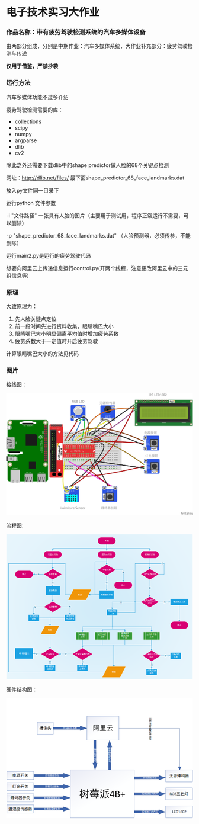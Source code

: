 # 电子技术实习大作业

### 作品名称：带有疲劳驾驶检测系统的汽车多媒体设备

由两部分组成，分别是中期作业：汽车多媒体系统，大作业补充部分：疲劳驾驶检测与传递

**仅用于借鉴，严禁抄袭**

### 运行方法

汽车多媒体功能不过多介绍

疲劳驾驶检测需要的库：

- collections
- scipy
- numpy
- argparse
- dlib
- cv2

除此之外还需要下载dlib中的shape predictor做人脸的68个关键点检测

网址：http://dlib.net/files/  最下面shape_predictor_68_face_landmarks.dat

放入py文件同一目录下

运行python 文件参数

-i "文件路径" 一张具有人脸的图片（主要用于测试用，程序正常运行不需要，可以删除）

-p "shape_predictor_68_face_landmarks.dat" （人脸预测器，必须传参，不能删除）

运行main2.py是运行的疲劳驾驶代码

想要向阿里云上传递信息运行control.py(开两个线程，注意更改阿里云中的三元组信息等)

### 原理

大致原理为：

1. 先人脸关键点定位
2. 前一段时间先进行资料收集，眼睛嘴巴大小
3. 眼睛嘴巴大小明显偏离平均值时增加疲劳系数
4. 疲劳系数大于一定值时开启疲劳驾驶

计算眼睛嘴巴大小的方法见代码

### 图片



接线图：

![](image/接线.jpg)

流程图:

![](image/流程图.png)

硬件结构图：

![](image/硬件结构图.png)
